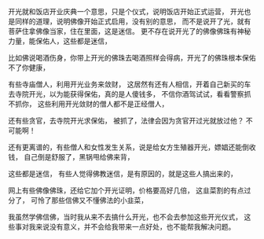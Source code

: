 开光就和饭店开业庆典一个意思，只是个仪式，说明饭店开始正式运营，
开光也是同样的道理，说明佛像开始正式启用，没有别的意思，
而不是说开了光，就有菩萨住拿佛像当家，住在里面，这是迷信。
更不存在说开光了的佛像佛珠有神秘力量，能保佑人，这些都是迷信，

比如佛说喝酒伤身，你带上开光的佛珠去喝酒照样会得病，开光了的佛珠根本保佑不了你健康，

有些寺庙僧人，利用开光业务来敛财，
这居然有还有人相信，开着自己新买的车去寺院开光，以为能获得保佑，真的是人傻钱多，
不信你酒驾试试，看看警察抓不抓你，
这些利用开光敛财的僧人都不是正经僧人，

还有些贪官，去寺院开光求保佑，
被抓了，法律会因为贪官开过光就放过他？
不可能啊！

还有更离谱的，有些僧人和女性发生关系，说是给女方生殖器开光，嫖娼还能倒收钱，
自己倒是舒服了，黑锅甩给佛来背，

这些都是迷信，
有些人觉得佛教迷信，是有原因的，就是这些人搞出来的，

网上有些佛像佛珠，还给它加个开光证明，价格要高好几倍，
这韭菜割的有点过分了，
可怜了那些信佛又不懂佛法的小韭菜，

我虽然学佛信佛，当时我从来不去搞什么开光，也不会去参加这些开光仪式，
这些事对我来说没有意义，并不会给我带来一点好处，也不能帮我解决问题。


